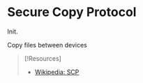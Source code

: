 
# Secure Copy Protocol
Init.

Copy files between devices

> [!Resources]
> - [Wikipedia: SCP](https://en.wikipedia.org/wiki/Secure_copy_protocol)